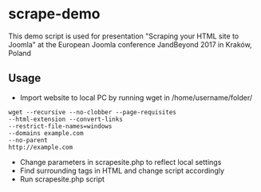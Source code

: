 # scrape-demo

This demo script is used for presentation "Scraping your HTML site to Joomla" 
at the European Joomla conference JandBeyond 2017 in Kraków, Poland

## Usage ##
 * Import website to local PC by running wget in /home/username/folder/
 
```
wget --recursive --no-clobber --page-requisites 
--html-extension --convert-links 
--restrict-file-names=windows 
--domains example.com 
--no-parent 
http://example.com
```
 
* Change parameters in scrapesite.php to reflect local settings
* Find surrounding tags in HTML and change script accordingly
* Run scrapesite.php script
